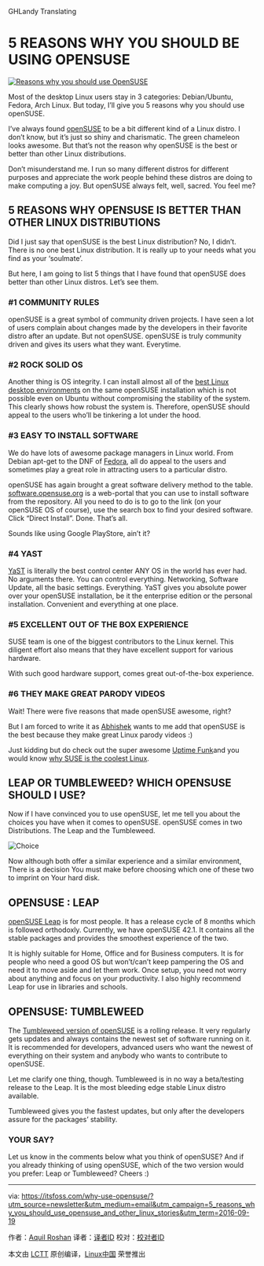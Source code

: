 GHLandy Translating 

# 5 REASONS WHY YOU SHOULD BE USING OPENSUSE



[![Reasons why you should use OpenSUSE](https://itsfoss.com/wp-content/uploads/2016/09/why-opensuse-is-best.jpg)](https://itsfoss.com/wp-content/uploads/2016/09/why-opensuse-is-best.jpg)

Most of the desktop Linux users stay in 3 categories: Debian/Ubuntu, Fedora, Arch Linux. But today, I’ll give you 5 reasons why you should use openSUSE.

I’ve always found [openSUSE](https://www.opensuse.org/) to be a bit different kind of a Linux distro. I don’t know, but it’s just so shiny and charismatic. The green chameleon looks awesome. But that’s not the reason why openSUSE is the best or better than other Linux distributions.

Don’t misunderstand me. I run so many different distros for different purposes and appreciate the work people behind these distros are doing to make computing a joy. But openSUSE always felt, well, sacred. You feel me?

## 5 REASONS WHY OPENSUSE IS BETTER THAN OTHER LINUX DISTRIBUTIONS

Did I just say that openSUSE is the best Linux distribution? No, I didn’t. There is no one best Linux distribution. It is really up to your needs what you find as your ‘soulmate’.

But here, I am going to list 5 things that I have found that openSUSE does better than other Linux distros. Let’s see them.

### #1 COMMUNITY RULES

openSUSE is a great symbol of community driven projects. I have seen a lot of users complain about changes made by the developers in their favorite distro after an update. But not openSUSE. openSUSE is truly community driven and gives its users what they want. Everytime.

### #2 ROCK SOLID OS

Another thing is OS integrity. I can install almost all of the [best Linux desktop environments](https://itsfoss.com/best-linux-desktop-environments/) on the same openSUSE installation which is not possible even on Ubuntu without compromising the stability of the system. This clearly shows how robust the system is. Therefore, openSUSE should appeal to the users who’ll be tinkering a lot under the hood.

### #3 EASY TO INSTALL SOFTWARE

We do have lots of awesome package managers in Linux world. From Debian apt-get to the DNF of [Fedora](https://itsfoss.com/fedora-24-review/), all do appeal to the users and sometimes play a great role in attracting users to a particular distro.



openSUSE has again brought a great software delivery method to the table. [software.opensuse.org](https://software.opensuse.org/421/en) is a web-portal that you can use to install software from the repository. All you need to do is to go to the link (on your openSUSE OS of course), use the search box to find your desired software. Click “Direct Install”. Done. That’s all.

Sounds like using Google PlayStore, ain’t it?

### #4 YAST

[YaST](https://en.opensuse.org/Portal:YaST) is literally the best control center ANY OS in the world has ever had. No arguments there. You can control everything. Networking, Software Update, all the basic settings. Everything. YaST gives you absolute power over your openSUSE installation, be it the enterprise edition or the personal installation. Convenient and everything at one place.

### #5 EXCELLENT OUT OF THE BOX EXPERIENCE

SUSE team is one of the biggest contributors to the Linux kernel. This diligent effort also means that they have excellent support for various hardware.

With such good hardware support, comes great out-of-the-box experience.

### #6 THEY MAKE GREAT PARODY VIDEOS

Wait! There were five reasons that made openSUSE awesome, right?

But I am forced to write it as [Abhishek](https://itsfoss.com/author/abhishek/) wants to me add that openSUSE is the best because they make great Linux parody videos :)

Just kidding but do check out the super awesome [Uptime Funk](https://www.youtube.com/watch?v=zbABy9ul11I)and you would know [why SUSE is the coolest Linux](https://itsfoss.com/suse-coolest-linux-enterprise/).

## LEAP OR TUMBLEWEED? WHICH OPENSUSE SHOULD I USE?

Now if I have convinced you to use openSUSE, let me tell you about the choices you have when it comes to openSUSE. openSUSE comes in two Distributions. The Leap and the Tumbleweed.

![Choice](https://itsfoss.com/wp-content/uploads/2016/09/Untitled-design-2.jpg)

Now although both offer a similar experience and a similar environment, There is a decision You must make before choosing which one of these two to imprint on Your hard disk.

## OPENSUSE : LEAP

[openSUSE Leap](https://en.opensuse.org/Portal:Leap) is for most people. It has a release cycle of 8 months which is followed orthodoxly. Currently, we have openSUSE 42.1\. It contains all the stable packages and provides the smoothest experience of the two.

It is highly suitable for Home, Office and for Business computers. It is for people who need a good OS but won’t/can’t keep pampering the OS and need it to move aside and let them work.  Once setup, you need not worry about anything and focus on your productivity. I also highly recommend Leap for use in libraries and schools.

## OPENSUSE: TUMBLEWEED

The [Tumbleweed version of openSUSE](https://en.opensuse.org/Portal:Tumbleweed) is a rolling release. It very regularly gets updates and always contains the newest set of software running on it. It is recommended for developers, advanced users who want the newest of everything on their system and anybody who wants to contribute to openSUSE.


Let me clarify one thing, though. Tumbleweed is in no way a beta/testing release to the Leap. It is the most bleeding edge stable Linux distro available.

Tumbleweed gives you the fastest updates, but only after the developers assure for the packages’ stability.

### YOUR SAY?

[](https://itsfoss.com/install-antergos-linux/)[](https://itsfoss.com/linux-national-os/)

Let us know in the comments below what you think of openSUSE? And if you already thinking of using openSUSE, which of the two version would you prefer: Leap or Tumbleweed? Cheers :)




--------------------------------------------------------------------------------

via: https://itsfoss.com/why-use-opensuse/?utm_source=newsletter&utm_medium=email&utm_campaign=5_reasons_why_you_should_use_opensuse_and_other_linux_stories&utm_term=2016-09-19

作者：[Aquil Roshan][a]
译者：[译者ID](https://github.com/译者ID)
校对：[校对者ID](https://github.com/校对者ID)

本文由 [LCTT](https://github.com/LCTT/TranslateProject) 原创编译，[Linux中国](https://linux.cn/) 荣誉推出

[a]: https://itsfoss.com/author/aquil/

